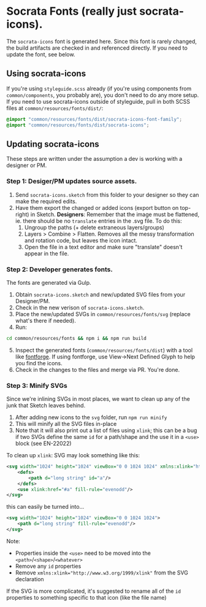 # Socrata Fonts (really just socrata-icons).

The `socrata-icons` font is generated here. Since this font is rarely changed, the
build artifacts are checked in and referenced directly. If you need to update the
font, see below.

## Using socrata-icons

If you're using `styleguide.scss` already (if you're using components from `common/components`, you probably
are), you don't need to do any more setup. If you need to use socrata-icons outside of styleguide, pull in
both SCSS files at `common/resources/fonts/dist/`:

```scss
@import "common/resources/fonts/dist/socrata-icons-font-family";
@import "common/resources/fonts/dist/socrata-icons";
```

## Updating socrata-icons

These steps are written under the assumption a dev is working with a designer or PM.

### Step 1: Desiger/PM updates source assets.

1. Send `socrata-icons.sketch` from this folder to your designer so they can make the required edits.
2. Have them export the changed or added icons (export button on top-right) in Sketch.
   **Designers**: Remember that the image must be flattened, ie. there should be no `translate` entries in the .svg file.
   To do this:
   1. Ungroup the paths (+ delete extraneous layers/groups)
   2. Layers > Combine > Flatten. Removes all the messy transformation and rotation code, but leaves the icon intact.
   3. Open the file in a text editor and make sure "translate" doesn't appear in the file.


### Step 2: Developer generates fonts.

The fonts are generated via Gulp.

1. Obtain `socrata-icons.sketch` and new/updated SVG files from your Designer/PM.
2. Check in the new verison of `socrata-icons.sketch`.
3. Place the new/updated SVGs in `common/resources/fonts/svg` (replace
what's there if needed).
4. Run:
```sh
cd common/resources/fonts && npm i && npm run build
```
5. Inspect the generated fonts (`common/resources/fonts/dist`) with a tool like
[fontforge](https://fontforge.github.io/). If using fontforge, use View->Next Defined Glyph
to help you find the icons.
6. Check in the changes to the files and merge via PR. You're done.

### Step 3: Minify SVGs

Since we're inlining SVGs in most places, we want to clean up any of the junk that Sketch leaves behind.

1. After adding new icons to the `svg` folder, run `npm run minify`
2. This will minify all the SVG files in-place
3. Note that it will also print out a list of files using `xlink`; this can be a bug if two SVGs define the same `id` for a path/shape and the use it in a `<use>` block (see EN-22022)

To clean up `xlink`:
SVG may look something like this:

```xml
<svg width="1024" height="1024" viewBox="0 0 1024 1024" xmlns:xlink="http://www.w3.org/1999/xlink">
    <defs>
        <path d="long string" id="a"/>
    </defs>
    <use xlink:href="#a" fill-rule="evenodd"/>
</svg>
```

this can easily be turned into...

```xml
<svg width="1024" height="1024" viewBox="0 0 1024 1024">
    <path d="long string" fill-rule="evenodd"/>
</svg>
```

Note:
- Properties inside the `<use>` need to be moved into the `<path>`/`<shape>`/`<whatever>`
- Remove any `id` properties
- Remove `xmlns:xlink="http://www.w3.org/1999/xlink"` from the SVG declaration

If the SVG is more complicated, it's suggested to rename all of the `id` properties to something specific to that icon (like the file name)
